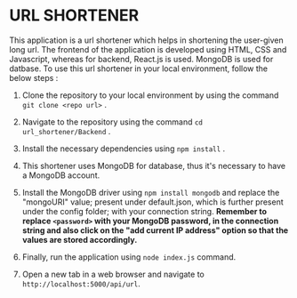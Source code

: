 # URL SHORTENER
This application is a url shortener which helps in shortening the user-given long url.
The frontend of the application is developed using HTML, CSS and Javascript, whereas for backend, React.js is used.
MongoDB is used for datbase.
To use this url shortener in your local environment, follow the below steps :

1. Clone the repository to your local environment by using the command ```git clone <repo url>``` .

2. Navigate to the repository using the command ```cd url_shortener/Backend``` .

3. Install the necessary dependencies using ```npm install``` .

4. This shortener uses MongoDB for database, thus it's necessary to have a MongoDB account.

5. Install the MongoDB driver using ```npm install mongodb``` and replace the "mongoURI" value; present under default.json, which is further present under the config folder; with your connection string. **Remember to replace ```<password>``` with your MongoDB password, in the connection string and also click on the "add current IP address" option so that the values are stored accordingly.**

6. Finally, run the application using ```node index.js``` command.

7. Open a new tab in a web browser and navigate to ```http://localhost:5000/api/url```.

 
